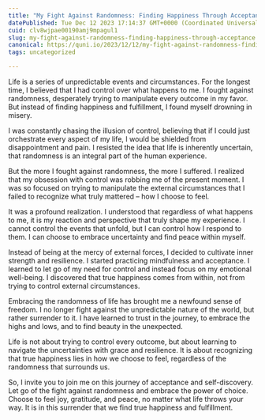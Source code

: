 ```yaml
---
title: "My Fight Against Randomness: Finding Happiness Through Acceptance"
datePublished: Tue Dec 12 2023 17:14:37 GMT+0000 (Coordinated Universal Time)
cuid: clv8wjpae00190amj9mpagul1
slug: my-fight-against-randomness-finding-happiness-through-acceptance
canonical: https://quni.io/2023/12/12/my-fight-against-randomness-finding-happiness-through-acceptance/
tags: uncategorized

---
```


Life is a series of unpredictable events and circumstances. For the longest time, I believed that I had control over what happens to me. I fought against randomness, desperately trying to manipulate every outcome in my favor. But instead of finding happiness and fulfillment, I found myself drowning in misery.

I was constantly chasing the illusion of control, believing that if I could just orchestrate every aspect of my life, I would be shielded from disappointment and pain. I resisted the idea that life is inherently uncertain, that randomness is an integral part of the human experience.

But the more I fought against randomness, the more I suffered. I realized that my obsession with control was robbing me of the present moment. I was so focused on trying to manipulate the external circumstances that I failed to recognize what truly mattered – how I choose to feel.

It was a profound realization. I understood that regardless of what happens to me, it is my reaction and perspective that truly shape my experience. I cannot control the events that unfold, but I can control how I respond to them. I can choose to embrace uncertainty and find peace within myself.

Instead of being at the mercy of external forces, I decided to cultivate inner strength and resilience. I started practicing mindfulness and acceptance. I learned to let go of my need for control and instead focus on my emotional well-being. I discovered that true happiness comes from within, not from trying to control external circumstances.

Embracing the randomness of life has brought me a newfound sense of freedom. I no longer fight against the unpredictable nature of the world, but rather surrender to it. I have learned to trust in the journey, to embrace the highs and lows, and to find beauty in the unexpected.

Life is not about trying to control every outcome, but about learning to navigate the uncertainties with grace and resilience. It is about recognizing that true happiness lies in how we choose to feel, regardless of the randomness that surrounds us.

So, I invite you to join me on this journey of acceptance and self-discovery. Let go of the fight against randomness and embrace the power of choice. Choose to feel joy, gratitude, and peace, no matter what life throws your way. It is in this surrender that we find true happiness and fulfillment.